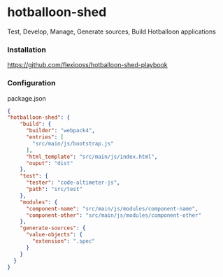# hotballoon-shed
Test, Develop, Manage, Generate sources, Build Hotballoon applications

### Installation
https://github.com/flexiooss/hotballoon-shed-playbook

### Configuration
package.json
```json
{
"hotballoon-shed": {
    "build": {
      "builder": "webpack4",
      "entries": [
        "src/main/js/bootstrap.js"
      ],
      "html_template": "src/main/js/index.html",
      "ouput": "dist"
    },
    "test": {
      "tester": "code-altimeter-js",
      "path": "src/test"
    },
    "modules": {
      "component-name": "src/main/js/modules/component-name",
      "component-other": "src/main/js/modules/component-other"
    },
    "generate-sources": {
      "value-objects": {
        "extension": ".spec"
      }
    }
  }
}
```
